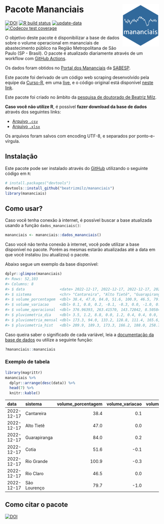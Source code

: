 
<!-- README.md is generated from README.Rmd. Please edit that file -->

# Pacote Mananciais <img src="man/figures/hexlogo.png" align="right" width = "120px"/>

<!-- badges: start -->

[![DOI](https://zenodo.org/badge/DOI/10.5281/zenodo.4733056.svg)](https://doi.org/10.5281/zenodo.4733056)
[![R build
status](https://github.com/beatrizmilz/mananciais/workflows/R-CMD-check/badge.svg)](https://github.com/beatrizmilz/mananciais/actions)
[![update-data](https://github.com/beatrizmilz/mananciais/actions/workflows/2-update_data.yaml/badge.svg)](https://github.com/beatrizmilz/mananciais/actions/workflows/2-update_data.yaml)
[![Codecov test
coverage](https://codecov.io/gh/beatrizmilz/mananciais/branch/master/graph/badge.svg)](https://codecov.io/gh/beatrizmilz/mananciais?branch=master)
<!-- badges: end -->

O objetivo deste pacote é disponibilizar a base de dados sobre o volume
operacional em mananciais de abastecimento público na Região
Metropolitana de São Paulo (SP - Brasil). O pacote é atualizado
diariamente através de um workflow com [GitHub
Actions](https://github.com/beatrizmilz/mananciais/actions).

Os dados foram obtidos no [Portal dos
Mananciais](http://mananciais.sabesp.com.br/Situacao) da
[SABESP](http://site.sabesp.com.br/site/Default.aspx).

Este pacote foi derivado de um código web scraping desenvolvido pela
equipe da [Curso-R](https://www.curso-r.com/), em uma
[live](https://youtu.be/jvZIxrMmOcQ), e o código original está
disponível [neste
link](https://github.com/curso-r/lives/blob/master/drafts/20200730_scraper_sabesp.R).

Este pacote foi criado no âmbito da [pesquisa de doutorado de Beatriz
Milz](https://beatrizmilz.github.io/tese/).

**Caso você não utilize R**, é possível **fazer download da base de
dados** através dos seguintes links:

- [Arquivo
  `.csv`](https://github.com/beatrizmilz/mananciais/raw/master/inst/extdata/mananciais.csv)
- [Arquivo
  `.xlsx`](https://github.com/beatrizmilz/mananciais/blob/master/inst/extdata/mananciais.xlsx?raw=true)

Os arquivos foram salvos com encoding UTF-8, e separados por
ponto-e-vírgula.

## Instalação

Este pacote pode ser instalado através do [GitHub](https://github.com/)
utilizando o seguinte código em `R`:

``` r
# install.packages("devtools")
devtools::install_github("beatrizmilz/mananciais")
library(mananciais)
```

## Como usar?

Caso você tenha conexão à internet, é possível buscar a base atualizada
usando a função `dados_mananciais()`:

``` r
mananciais <- mananciais::dados_mananciais() 
```

Caso você não tenha conexão à internet, você pode utilizar a base
disponível no pacote. Porém as mesmas estarão atualizadas até a data em
que você instalou (ou atualizou) o pacote.

Abaixo segue um exemplo da base disponível:

``` r
dplyr::glimpse(mananciais)
#> Rows: 52,103
#> Columns: 8
#> $ data                <date> 2022-12-17, 2022-12-17, 2022-12-17, 2022-12-17, 2…
#> $ sistema             <chr> "Cantareira", "Alto Tietê", "Guarapiranga", "Cotia…
#> $ volume_porcentagem  <dbl> 38.4, 47.0, 84.0, 51.6, 100.9, 46.5, 79.7, 38.3, 4…
#> $ volume_variacao     <dbl> 0.1, 0.0, 0.2, -0.1, -0.3, 0.0, -1.0, 0.1, -0.1, 0…
#> $ volume_operacional  <dbl> 376.96393, 263.41570, 143.72042, 8.50584, 113.1387…
#> $ pluviometria_dia    <dbl> 3.5, 1.2, 8.8, 0.0, 1.2, 0.4, 0.4, 0.0, 0.0, 0.0, …
#> $ pluviometria_mensal <dbl> 173.3, 94.0, 133.2, 128.8, 111.4, 165.6, 249.0, 16…
#> $ pluviometria_hist   <dbl> 209.9, 189.3, 173.3, 166.2, 188.0, 258.7, 211.9, 2…
```

Caso queira saber o significado de cada variável, leia a [documentação
da base de
dados](https://beatrizmilz.github.io/mananciais/reference/mananciais.html)
ou utilize a seguinte função:

``` r
?mananciais::mananciais
```

### Exemplo de tabela

``` r
library(magrittr)
mananciais %>% 
  dplyr::arrange(desc(data)) %>% 
  head(7) %>%
  knitr::kable()
```

| data       | sistema      | volume_porcentagem | volume_variacao | volume_operacional | pluviometria_dia | pluviometria_mensal | pluviometria_hist |
|:-----------|:-------------|-------------------:|----------------:|-------------------:|-----------------:|--------------------:|------------------:|
| 2022-12-17 | Cantareira   |               38.4 |             0.1 |          376.96393 |              3.5 |               173.3 |             209.9 |
| 2022-12-17 | Alto Tietê   |               47.0 |             0.0 |          263.41570 |              1.2 |                94.0 |             189.3 |
| 2022-12-17 | Guarapiranga |               84.0 |             0.2 |          143.72042 |              8.8 |               133.2 |             173.3 |
| 2022-12-17 | Cotia        |               51.6 |            -0.1 |            8.50584 |              0.0 |               128.8 |             166.2 |
| 2022-12-17 | Rio Grande   |              100.9 |            -0.3 |          113.13879 |              1.2 |               111.4 |             188.0 |
| 2022-12-17 | Rio Claro    |               46.5 |             0.0 |            6.35207 |              0.4 |               165.6 |             258.7 |
| 2022-12-17 | São Lourenço |               79.7 |            -1.0 |           70.76219 |              0.4 |               249.0 |             211.9 |

## Como citar o pacote

[![DOI](https://zenodo.org/badge/DOI/10.5281/zenodo.4733056.svg)](https://doi.org/10.5281/zenodo.4733056)
